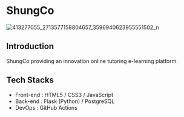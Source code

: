# ShungCo

![413277055_2713577158804657_3596940623955551502_n](https://github.com/kevin0929/ShungCo/assets/37032234/3bbc051d-0c2c-45ec-89ae-66368897dc4f)

## Introduction

ShungCo providing an innovation online tutoring e-learning platform.

## Tech Stacks

- Front-end : HTML5 / CSS3 / JavaScript
- Back-end : Flask (Python) / PostgreSQL
- DevOps : GitHub Actions
